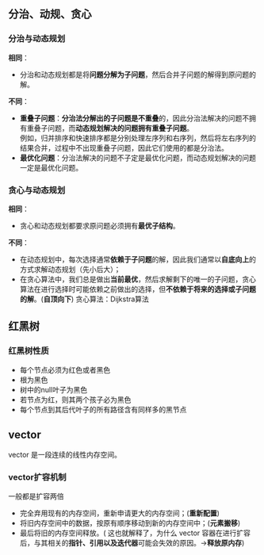 ## 分治、动规、贪心
### 分治与动态规划
**相同**：
- 分治和动态规划都是将**问题分解为子问题**，然后合并子问题的解得到原问题的解。

**不同**：
- **重叠子问题**：**分治法分解出的子问题是不重叠**的，因此分治法解决的问题不拥有重叠子问题，而**动态规划解决的问题拥有重叠子问题**。  
例如，归并排序和快速排序都是分别处理左序列和右序列，然后将左右序列的结果合并，过程中不出现重叠子问题，因此它们使用的都是分治法。
- **最优化问题**：分治法解决的问题不子定是最优化问题，而动态规划解决的问题一定是最优化问题。
### 贪心与动态规划
**相同**：
- 贪心和动态规划都要求原问题必须拥有**最优子结构**。

**不同**：
- 在动态规划中，每次选择通常**依赖于子问题**的解，因此我们通常以**自底向上**的方式求解动态规划（先小后大）；
- 在贪心算法中，我们总是做出**当前最优**，然后求解剩下的唯一的子问题，贪心算法在进行选择时可能依赖之前做出的选择，但**不依赖于将来的选择或子问题的解**。(**自顶向下**)
贪心算法：Dijkstra算法

## 红黑树
### 红黑树性质
- 每个节点必须为红色或者黑色
- 根为黑色
- 树中的null叶子为黑色
- 若节点为红，则其两个孩子必为黑色
- 每个节点到其后代叶子的所有路径含有同样多的黑节点

## vector
vector 是一段连续的线性内存空间。
### vector扩容机制
一般都是扩容两倍
- 完全弃用现有的内存空间，重新申请更大的内存空间；(**重新配置**)
- 将旧内存空间中的数据，按原有顺序移动到新的内存空间中；(**元素搬移**)
- 最后将旧的内存空间释放。( 这也就解释了，为什么 vector 容器在进行扩容后，与其相关的**指针、引用以及迭代器**可能会失效的原因。->**释放原内存**)
